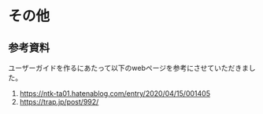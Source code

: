 # その他

## 参考資料
ユーザーガイドを作るにあたって以下のwebページを参考にさせていただきました。
1. https://ntk-ta01.hatenablog.com/entry/2020/04/15/001405
1. https://trap.jp/post/992/